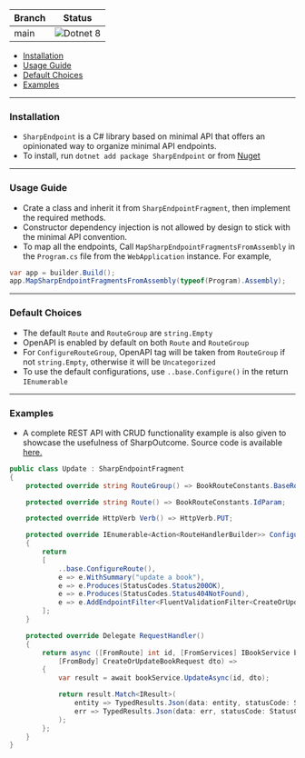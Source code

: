| Branch | Status                                                                                                             |
| ------ | ------------------------------------------------------------------------------------------------------------------ |
| main   | ![Dotnet 8](https://github.com/md-redwan-hossain/SharpEndpoint/actions/workflows/dotnet.yml/badge.svg?branch=main) |

-   [Installation](#installation)
-   [Usage Guide](#usage-guide)
-   [Default Choices](#default-choices)
-   [Examples](#examples)

---

### Installation

-   `SharpEndpoint` is a C# library based on minimal API that offers an opinionated way to organize minimal API endpoints.
-   To install, run `dotnet add package SharpEndpoint` or from [Nuget](https://www.nuget.org/packages/SharpEndpoint/)

---

### Usage Guide

-   Crate a class and inherit it from `SharpEndpointFragment`, then implement the required methods.
-   Constructor dependency injection is not allowed by design to stick with the minimal API convention.
-   To map all the endpoints, Call `MapSharpEndpointFragmentsFromAssembly` in the `Program.cs` file from
    the `WebApplication` instance. For example,

```csharp
var app = builder.Build();
app.MapSharpEndpointFragmentsFromAssembly(typeof(Program).Assembly);
```

---

### Default Choices

-   The default `Route` and `RouteGroup` are `string.Empty`
-   OpenAPI is enabled by default on both `Route` and `RouteGroup`
-   For `ConfigureRouteGroup`, OpenAPI tag will be taken from `RouteGroup` if not `string.Empty`, otherwise it will
    be `Uncategorized`
-   To use the default configurations, use `..base.Configure()` in the return `IEnumerable`

---

### Examples

-   A complete REST API with CRUD functionality example is also given to showcase the usefulness of SharpOutcome. Source
    code is available [here.](https://github.com/md-redwan-hossain/SharpEndpoint/tree/main/SharpEndpoint.HttpApiExample)

```csharp
public class Update : SharpEndpointFragment
{
    protected override string RouteGroup() => BookRouteConstants.BaseRoute;

    protected override string Route() => BookRouteConstants.IdParam;

    protected override HttpVerb Verb() => HttpVerb.PUT;

    protected override IEnumerable<Action<RouteHandlerBuilder>> ConfigureRoute()
    {
        return
        [
            ..base.ConfigureRoute(),
            e => e.WithSummary("update a book"),
            e => e.Produces(StatusCodes.Status200OK),
            e => e.Produces(StatusCodes.Status404NotFound),
            e => e.AddEndpointFilter<FluentValidationFilter<CreateOrUpdateBookRequest>>()
        ];
    }

    protected override Delegate RequestHandler()
    {
        return async ([FromRoute] int id, [FromServices] IBookService bookService,
            [FromBody] CreateOrUpdateBookRequest dto) =>
        {
            var result = await bookService.UpdateAsync(id, dto);

            return result.Match<IResult>(
                entity => TypedResults.Json(data: entity, statusCode: StatusCodes.Status200OK),
                err => TypedResults.Json(data: err, statusCode: StatusCodes.Status304NotModified)
            );
        };
    }
}
```
